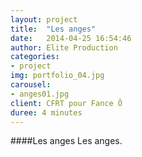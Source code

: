 ```yaml
---
layout: project
title:  "Les anges"
date:   2014-04-25 16:54:46
author: Elite Production
categories:
- project
img: portfolio_04.jpg
carousel:
- anges01.jpg
client: CFRT pour Fance Ô
duree: 4 minutes
---
```

####Les anges
Les anges.